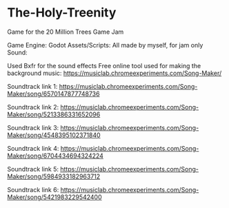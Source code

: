 # The-Holy-Treenity
Game for the 20 Million Trees Game Jam

Game Engine: Godot
Assets/Scripts: All made by myself, for jam only
Sound: 

Used Bxfr for the sound effects
Free online tool used for making the background music: https://musiclab.chromeexperiments.com/Song-Maker/

Soundtrack link 1:
https://musiclab.chromeexperiments.com/Song-Maker/song/6570147877748736

Soundtrack link 2:
https://musiclab.chromeexperiments.com/Song-Maker/song/5213386331652096

Soundtrack link 3:
https://musiclab.chromeexperiments.com/Song-Maker/song/4548395102371840

Soundtrack link 4:
https://musiclab.chromeexperiments.com/Song-Maker/song/6704434694324224

Soundtrack link 5:
https://musiclab.chromeexperiments.com/Song-Maker/song/5984933182963712

Soundtrack link 6:
https://musiclab.chromeexperiments.com/Song-Maker/song/5421983229542400
